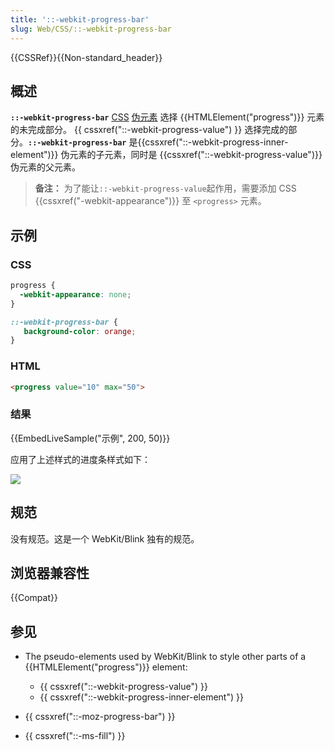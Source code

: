 ```yaml
---
title: '::-webkit-progress-bar'
slug: Web/CSS/::-webkit-progress-bar
---
```


{{CSSRef}}{{Non-standard_header}}

## 概述

**`::-webkit-progress-bar`** [CSS](/zh-CN/docs/Web/CSS) [伪元素](/zh-CN/docs/Web/CSS/Pseudo-elements) 选择 {{HTMLElement("progress")}} 元素的未完成部分。 {{ cssxref("::-webkit-progress-value") }} 选择完成的部分。**`::-webkit-progress-bar`** 是{{cssxref("::-webkit-progress-inner-element")}} 伪元素的子元素，同时是 {{cssxref("::-webkit-progress-value")}} 伪元素的父元素。

> **备注：** 为了能让`::-webkit-progress-value`起作用，需要添加 CSS {{cssxref("-webkit-appearance")}} 至 `<progress>` 元素。

## 示例

### CSS

```css
progress {
  -webkit-appearance: none;
}

::-webkit-progress-bar {
   background-color: orange;
}
```

### HTML

```html
<progress value="10" max="50">
```

### 结果

{{EmbedLiveSample("示例", 200, 50)}}

应用了上述样式的进度条样式如下：

![](progress-bar.png)

## 规范

没有规范。这是一个 WebKit/Blink 独有的规范。

## 浏览器兼容性

{{Compat}}

## 参见

- The pseudo-elements used by WebKit/Blink to style other parts of a {{HTMLElement("progress")}} element:

  - {{ cssxref("::-webkit-progress-value") }}
  - {{ cssxref("::-webkit-progress-inner-element") }}

- {{ cssxref("::-moz-progress-bar") }}
- {{ cssxref("::-ms-fill") }}
